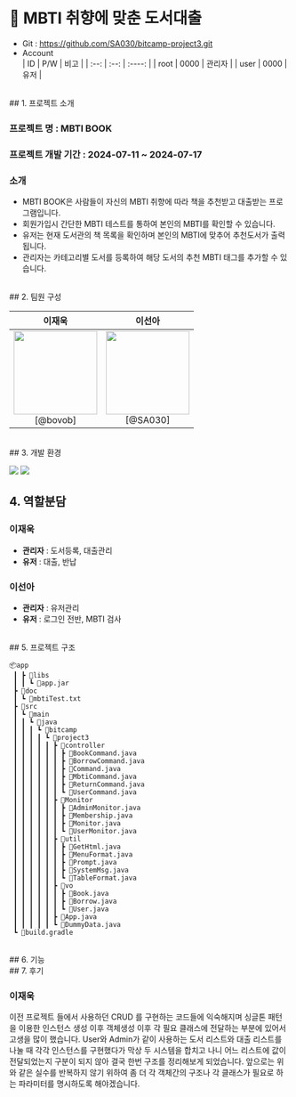 # 📖 MBTI 취향에 맞춘 도서대출

- Git : https://github.com/SA030/bitcamp-project3.git
- Account
  <br>
  |  ID  | P/W |  비고  |
  | :--: | :--: | :----: |
  | root | 0000 | 관리자 |
  | user | 0000 |  유저  |
<br>
## 1. 프로젝트 소개

### 프로젝트 명 : MBTI BOOK

### 프로젝트 개발 기간 : 2024-07-11 ~ 2024-07-17

### 소개

- MBTI BOOK은 사람들이 자신의 MBTI 취향에 따라 책을 추천받고 대출받는 프로그램입니다.
- 회원가입시 간단한 MBTI 테스트를 통하여 본인의 MBTI를 확인할 수 있습니다.
- 유저는 현재 도서관의 책 목록을 확인하며 본인의 MBTI에 맞추어 추천도서가 출력됩니다.
- 관리자는 카테고리별 도서를 등록하여 해당 도서의 추천 MBTI 태그를 추가할 수 있습니다.
<br>
## 2. 팀원 구성

<div align="center">

| **이재욱** | **이선아** |
| :--------: | :--------: |
| <img src="https://avatars.githubusercontent.com/u/66761864?v=4" height=150 width=150> <br/> [@bovob] |<img src="https://avatars.githubusercontent.com/u/170715429?v=4" height=150 width=150> <br/> [@SA030] |

</div>
<br>
## 3. 개발 환경

<img src="https://img.shields.io/badge/Java-007396?style=flastic&logo=OpenJDK&logoColor=white"/>  <img src="https://img.shields.io/badge/IntelliJ-000000?style=flastic&logo=intellijidea&logoColor=white"/>
<br>
## 4. 역할분담

### 이재욱

* **관리자** : 도서등록, 대출관리
* **유저** : 대출, 반납

### 이선아

- **관리자** : 유저관리
- **유저** : 로그인 전반, MBTI 검사
<br>
## 5. 프로젝트 구조

``````
📦app
 ┃ ┣ 📂libs
 ┃ ┃ ┗ 📜app.jar
 ┣ 📂doc
 ┃ ┗ 📜mbtiTest.txt
 ┣ 📂src
 ┃ ┗ 📂main
 ┃ ┃ ┗ 📂java
 ┃ ┃ ┃ ┗ 📂bitcamp
 ┃ ┃ ┃ ┃ ┗ 📂project3
 ┃ ┃ ┃ ┃ ┃ ┣ 📂controller
 ┃ ┃ ┃ ┃ ┃ ┃ ┣ 📜BookCommand.java
 ┃ ┃ ┃ ┃ ┃ ┃ ┣ 📜BorrowCommand.java
 ┃ ┃ ┃ ┃ ┃ ┃ ┣ 📜Command.java
 ┃ ┃ ┃ ┃ ┃ ┃ ┣ 📜MbtiCommand.java
 ┃ ┃ ┃ ┃ ┃ ┃ ┣ 📜ReturnCommand.java
 ┃ ┃ ┃ ┃ ┃ ┃ ┗ 📜UserCommand.java
 ┃ ┃ ┃ ┃ ┃ ┣ 📂Monitor
 ┃ ┃ ┃ ┃ ┃ ┃ ┣ 📜AdminMonitor.java
 ┃ ┃ ┃ ┃ ┃ ┃ ┣ 📜Membership.java
 ┃ ┃ ┃ ┃ ┃ ┃ ┣ 📜Monitor.java
 ┃ ┃ ┃ ┃ ┃ ┃ ┗ 📜UserMonitor.java
 ┃ ┃ ┃ ┃ ┃ ┣ 📂util
 ┃ ┃ ┃ ┃ ┃ ┃ ┣ 📜GetHtml.java
 ┃ ┃ ┃ ┃ ┃ ┃ ┣ 📜MenuFormat.java
 ┃ ┃ ┃ ┃ ┃ ┃ ┣ 📜Prompt.java
 ┃ ┃ ┃ ┃ ┃ ┃ ┣ 📜SystemMsg.java
 ┃ ┃ ┃ ┃ ┃ ┃ ┗ 📜TableFormat.java
 ┃ ┃ ┃ ┃ ┃ ┣ 📂vo
 ┃ ┃ ┃ ┃ ┃ ┃ ┣ 📜Book.java
 ┃ ┃ ┃ ┃ ┃ ┃ ┣ 📜Borrow.java
 ┃ ┃ ┃ ┃ ┃ ┃ ┗ 📜User.java
 ┃ ┃ ┃ ┃ ┃ ┣ 📜App.java
 ┃ ┃ ┃ ┃ ┃ ┗ 📜DummyData.java
 ┗ 📜build.gradle
``````
<br>
## 6. 기능
<br>
## 7. 후기

### 이재욱

이전 프로젝트 들에서 사용하던 CRUD 를 구현하는 코드들에 익숙해지며 싱글톤 패턴을 이용한 인스턴스 생성 이후 객체생성 이후 각 필요 클래스에 전달하는 부분에 있어서 고생을 많이 했습니다.
User와 Admin가 같이 사용하는 도서 리스트와 대출 리스트를 나눌 때 각각 인스턴스를 구현했다가 막상 두 시스템을 합치고 나니 어느 리스트에 값이 전달되었는지 구분이 되지 않아 결국 한번 구조를 정리해보게 되었습니다.
앞으로는 위와 같은 실수를 반복하지 않기 위하여 좀 더 각 객체간의 구조나 각 클래스가 필요로 하는 파라미터를 명시하도록 해야겠습니다.

